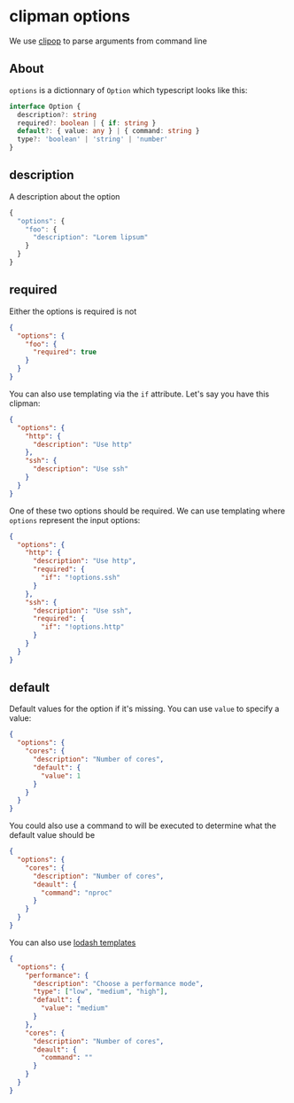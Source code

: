clipman options
===

We use [clipop](https://www.npmjs.com/package/clipop) to parse arguments from command line

## About

`options` is a dictionnary of `Option` which typescript looks like this:

```ts
interface Option {
  description?: string
  required?: boolean | { if: string }
  default?: { value: any } | { command: string }
  type?: 'boolean' | 'string' | 'number'
}
```

## description

A description about the option

```ts
{
  "options": {
    "foo": {
      "description": "Lorem lipsum"
    }
  }
}
```

## required

Either the options is required is not

```json
{
  "options": {
    "foo": {
      "required": true
    }
  }
}
```

You can also use templating via the `if` attribute. Let's say you have this clipman:

```json
{
  "options": {
    "http": {
      "description": "Use http"
    },
    "ssh": {
      "description": "Use ssh"
    }
  }
}
```

One of these two options should be required. We can use templating where `options` represent the input options:

```json
{
  "options": {
    "http": {
      "description": "Use http",
      "required": {
        "if": "!options.ssh"
      }
    },
    "ssh": {
      "description": "Use ssh",
      "required": {
        "if": "!options.http"
      }
    }
  }
}
```

## default

Default values for the option if it's missing. You can use `value` to specify a value:

```json
{
  "options": {
    "cores": {
      "description": "Number of cores",
      "default": {
        "value": 1
      }
    }
  }
}
```

You could also use a command to will be executed to determine what the default value should be

```json
{
  "options": {
    "cores": {
      "description": "Number of cores",
      "deault": {
        "command": "nproc"
      }
    }
  }
}
```

You can also use [lodash templates](https://lodash.com/docs/4.17.15#template)

```json
{
  "options": {
    "performance": {
      "description": "Choose a performance mode",
      "type": ["low", "medium", "high"],
      "default": {
        "value": "medium"
      }
    },
    "cores": {
      "description": "Number of cores",
      "deault": {
        "command": ""
      }
    }
  }
}
```

